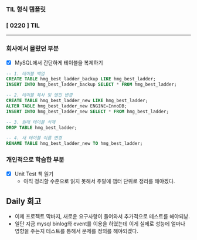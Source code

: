 ### TIL 형식 템플릿

### [ 0220 ] TIL

---

### 회사에서 몰랐던 부분

- [x] MySQL에서 간단하게 테이블을 복제하기

```sql
-- 1. 테이블 백업
CREATE TABLE hmg_best_ladder_backup LIKE hmg_best_ladder;
INSERT INTO hmg_best_ladder_backup SELECT * FROM hmg_best_ladder;

-- 2. 테이블 복사 및 엔진 변경
CREATE TABLE hmg_best_ladder_new LIKE hmg_best_ladder;
ALTER TABLE hmg_best_ladder_new ENGINE=InnoDB;
INSERT INTO hmg_best_ladder_new SELECT * FROM hmg_best_ladder;

-- 3. 원래 테이블 삭제
DROP TABLE hmg_best_ladder;

-- 4. 새 테이블 이름 변경
RENAME TABLE hmg_best_ladder_new TO hmg_best_ladder;
```


### 개인적으로 학습한 부분

- [x] Unit Test 책 읽기
  - 아직 정리할 수준으로 읽지 못해서 주말에 챕터 단위로 정리를 해야겠다.

## Daily 회고

- 이제 프로젝트 막바지, 새로운 요구사항이 들어와서 추가적으로 테스트를 해야되낟.
- 일단 지금 mysql binlog와 event를 이용을 하였는데 이게 실제로 성능에 얼마나 영향을 주는지 테스트를 통해서 문제를 정의를 해야되겠다.